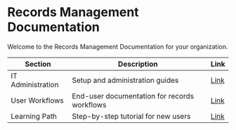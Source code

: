 # Records Management Documentation

Welcome to the Records Management Documentation for your organization.

| **Section** | **Description** | **Link** |
|---|---|---|
| IT Administration | Setup and administration guides | [Link](it-admins/) |
| User Workflows | End-user documentation for records workflows | [Link](users/users.md) |
| Learning Path | Step-by-step tutorial for new users | [Link](learning-path/0-tableofcontents.md) |